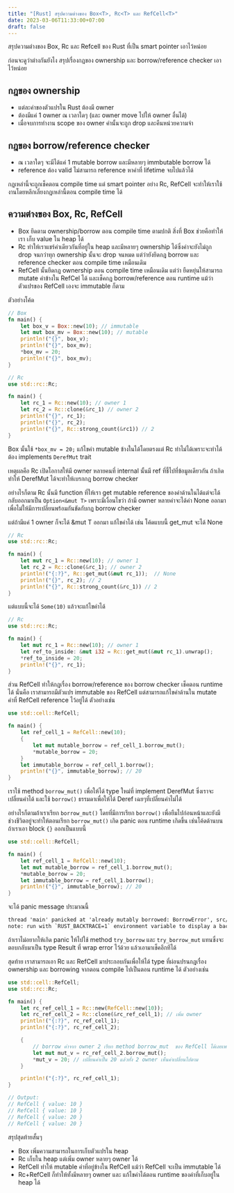```yaml
---
title: "[Rust] สรุปความต่างของ Box<T>, Rc<T> และ RefCell<T>"
date: 2023-03-06T11:33:00+07:00
draft: false
---
```


สรุปความต่างของ Box, Rc และ Refcell ของ Rust ที่เป็น smart pointer เอาไว้หน่อย

<!--more-->

ก่อนจะดูว่าต่างกันยังไง สรุปเรื่องกฎของ ownership และ borrow/reference checker เอาไว้หน่อย

## กฎของ ownership

- แต่ละค่าของตัวแปรใน Rust ต้องมี owner
- ต้องมีแค่ 1 owner ณ เวลาใดๆ (และ owner move ไปให้ owner อื่นได้)
- เมื่อจบการทำงาน scope ของ owner ค่านั้นจะถูก drop และคืนหน่วยความจำ

## กฎของ borrow/reference checker

- ณ เวลาใดๆ จะมีได้แค่ 1 mutable borrow และมีหลายๆ immbutable borrow ได้
- reference ต้อง valid ไม่สามารถ reference หาค่าที่ lifetime จบไปแล้วได้

กฎเหล่านี้จะถูกเช็คตอน compile time แต่ smart pointer อย่าง Rc, RefCell จะทำให้เราใช้งานโดยหลีกเลี่ยงกฎเหล่านี้ตอน compile time ได้

## ความต่างของ Box, Rc, RefCell

- Box ยึดตาม ownership/borrow ตอน compile time ตามปกติ สิ่งที่ Box ช่วยคือทำให้เรา เก็บ value ใน heap ได้
- Rc ทำให้เราแชร์ค่าเดียวกันที่อยู่ใน heap และมีหลายๆ ownership ได้ซึ่งค่าจะยังไม่ถูก drop จนกว่าทุก ownership นั้นจะ drop จนหมด แต่ว่ายังยึดกฎ borrow และ reference checker ตอน compile time เหมือนเดิม
- RefCell นั้นยึดกฎ ownership ตอน compile time เหมือนเดิม แต่ว่า ยืดหยุ่นให้สามารถ mutate ค่าข้างใน RefCel ได้ และเช็คกฎ borrow/reference ตอน runtime แม้ว่าตัวแปรของ RefCell เองจะ immutable ก็ตาม

ตัวอย่างโค้ด

```rust
// Box
fn main() {
    let box_v = Box::new(10); // immutable
    let mut box_mv = Box::new(10); // mutable
    println!("{}", box_v);
    println!("{}", box_mv);
    *box_mv = 20;
    println!("{}", box_mv);
}
```

```rust
// Rc
use std::rc::Rc;

fn main() {
    let rc_1 = Rc::new(10); // owner 1
    let rc_2 = Rc::clone(&rc_1) // owner 2
    println!("{}", rc_1);
    println!("{}", rc_2);
    println!("{}", Rc::strong_count(&rc1)) // 2
}
```

Box นั้นใช้ `*box_mv = 20;` แก้ไขค่า mutable ข้างในได้โดยตรงแต่ Rc ทำไม่ได้เพราะจะทำได้ต้อง implements `DerefMut` trait

เหตุผลคือ Rc เปิดโอกาสให้มี owner หลายคนที่ internal นั้นมี ref ที่ชี้ไปที่ข้อมูลเดียวกัน ถ้าเกิดทำให้ DerefMut ได้จะทำให้เบรกกฎ borrow checker

อย่างไรก็ตาม Rc นั้นมี function ที่ให้เรา get mutable reference ของค่าด้านในได้แต่จะได้กลับออกมาเป็น `Option<&mut T>` เพราะมีเงื่อนไขว่า ถ้ามี owner หลายค่าจะได้ค่า None ออกมาเพื่อไม่ให้มีการเปลี่ยนพร้อมกันขัดกับกฎ borrow checker

แต่ถ้ามีแค่ 1 owner ก็จะได้ &mut T ออกมา แก้ไขค่าได้ เช่น โค้ดแบบนี้ get_mut จะได้ None

```rust
// Rc
use std::rc::Rc;

fn main() {
    let mut rc_1 = Rc::new(10); // owner 1
    let rc_2 = Rc::clone(&rc_1); // owner 2
    println!("{:?}", Rc::get_mut(&mut rc_1));  // None
    println!("{}", rc_2); // 2
    println!("{}", Rc::strong_count(&rc_1)) // 2
}
```

แต่แบบนี้จะได้ `Some(10)` แล้วจะแก้ไขค่าได้

```rust
// Rc
use std::rc::Rc;

fn main() {
    let mut rc_1 = Rc::new(10); // owner 1
    let ref_to_inside: &mut i32 = Rc::get_mut(&mut rc_1).unwrap();
    *ref_to_inside = 20;
    println!("{}", rc_1);
}
```

ส่วน RefCell ทำให้กฎเรื่อง borrow/reference ของ borrow checker เช็คตอน runtime ได้ นั่นคือ เราสามารถมีตัวแปร immutable ของ RefCell แต่สามารถแก้ไขค่าด้านใน mutate ค่าที่ RefCell reference ไว้อยู่ได้ ตัวอย่างเช่น

```rust
use std::cell::RefCell;

fn main() {
    let ref_cell_1 = RefCell::new(10);
    {
        let mut mutable_borrow = ref_cell_1.borrow_mut();
        *mutable_borrow = 20;
    }
    let immutable_borrow = ref_cell_1.borrow();
    println!("{}", immutable_borrow); // 20
}
```

เราใช้ method `borrow_mut()` เพื่อให้ได้ type ใหม่ที่ implement DerefMut ซึ่งเราจะเปลี่ยนค่าได้ และใช้ `borrow()` ธรรมดาเพื่อให้ได้ Deref เฉยๆที่เปลี่ยนค่าไม่ได้

อย่างไรก็ตามถ้าเราเรียก `borrow_mut()` โดยที่มีการเรียก `borrow()` เพื่อยืมไปก่อนหน้าและยังมีช่วงชีวิตอยู่จะทำให้ตอนเรียก `borrow_mut()` เกิด panic ตอน runtime เกิดขึ้น เช่นโค้ดด้านบนถ้าเราเอา block `{}` ออกเป็นแบบนี้

```rust
use std::cell::RefCell;

fn main() {
    let ref_cell_1 = RefCell::new(10);
    let mut mutable_borrow = ref_cell_1.borrow_mut();
    *mutable_borrow = 20;
    let immutable_borrow = ref_cell_1.borrow();
    println!("{}", immutable_borrow); // 20
}
```

จะได้ panic message ประมาณนี้

```txt
thread 'main' panicked at 'already mutably borrowed: BorrowError', src/main.rs:7:39
note: run with `RUST_BACKTRACE=1` environment variable to display a backtrace
```

ถ้าเราไม่อยากให้เกิด panic ให้ไปใช้ method `try_borrow` และ `try_borrow_mut` แทนซึ่งจะตอบกลับมาเป็น type Result ที่ wrap error ไว้ด้วย แล้วเอามาเช็คอีกทีได้

สุดท้าย เราสามารถเอา Rc และ RefCell มาประกอบกันเพื่อให้ได้ type ที่ผ่อนปรนกฎเรื่อง ownership และ borrowing จากตอน compile ไปเป็นตอน runtime ได้ ตัวอย่างเช่น

```rust
use std::cell::RefCell;
use std::rc::Rc;

fn main() {
    let rc_ref_cell_1 = Rc::new(RefCell::new(10));
    let rc_ref_cell_2 = Rc::clone(&rc_ref_cell_1); // เพิ่ม owner
    println!("{:?}", rc_ref_cell_1);
    println!("{:?}", rc_ref_cell_2);

    {
        // borrow ค่าจาก owner 2 เรียก method borrow_mut  ของ RefCell ได้เลยเพราะ Rc implements Deref
        let mut mut_v = rc_ref_cell_2.borrow_mut();
        *mut_v = 20; // เปลี่ยนค่าเป็น 20 แล้วทั้ง 2 owner เห็นค่าเปลี่ยนไปตาม
    }

    println!("{:?}", rc_ref_cell_1);
}

// Output:
// RefCell { value: 10 }
// RefCell { value: 10 }
// RefCell { value: 20 }
// RefCell { value: 20 }
```

สรุปสุดท้ายสั้นๆ

- Box เพิ่มความสามารถในการเก็บตัวแปรใน heap
- Rc เก็บใน heap แต่เพิ่ม owner หลายๆ owner ได้
- RefCell ทำให้ mutable ค่าที่อยู่ข้างใน RefCell แม้ว่า RefCell จะเป็น immutable ได้
- Rc+RefCell ก็ทำให้ทั้งมีหลายๆ owner และ แก้ไขค่าได้ตอน runtime ของค่าที่เก็บอยู่ใน heap ได้
